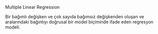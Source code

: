 Multiple Linear Regression

Bir bağımlı değişken ve çok sayıda bağımsız değişkenden oluşan ve aralarındaki bağıntıyı doğrusal bir model biçiminde ifade eden regresyon modeli.
